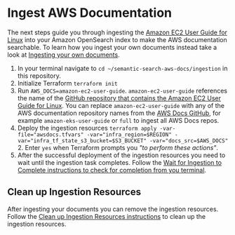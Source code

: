 # Ingest AWS Documentation
The next steps guide you through ingesting the [Amazon EC2 User Guide for Linux](https://docs.aws.amazon.com/AWSEC2/latest/UserGuide) into your Amazon OpenSearch index to make the AWS documentation searchable. To learn how you ingest your own documents instead take a look at [Ingesting your own documents](ingest-custom-local-documents.md).
1. In your terminal navigate to `cd ~/semantic-search-aws-docs/ingestion` in this repository.
2. Initialize Terraform `terraform init`
3. Run `AWS_DOCS=amazon-ec2-user-guide`. `amazon-ec2-user-guide` references the name of the [GitHub repository that contains the Amazon EC2 User Guide for Linux](https://github.com/awsdocs/amazon-ec2-user-guide). You can replace `amazon-ec2-user-guide` with any of the AWS documentation repository names from the [AWS Docs GitHub](https://github.com/awsdocs), for example `amazon-eks-user-guide` or `full` to ingest all AWS Docs repos.
3. Deploy the ingestion resources `terraform apply -var-file="awsdocs.tfvars" -var="infra_region=$REGION" -var="infra_tf_state_s3_bucket=$S3_BUCKET" -var="docs_src=$AWS_DOCS"`
    2. Enter `yes` when Terraform prompts you _"to perform these actions"_. 
4. After the successful deployment of the ingestion resources you need to wait until the ingestion task completes. Follow the [Wait for Ingestion to Complete instructions to check for completion from you terminal](ingest-wait-for-completion.md).

## Clean up Ingestion Resources
After ingesting your documents you can remove the ingestion resources. Follow the [Clean up Ingestion Resources instructions](./clean-up-ingestion-resources.md) to clean up the ingestion resources.
